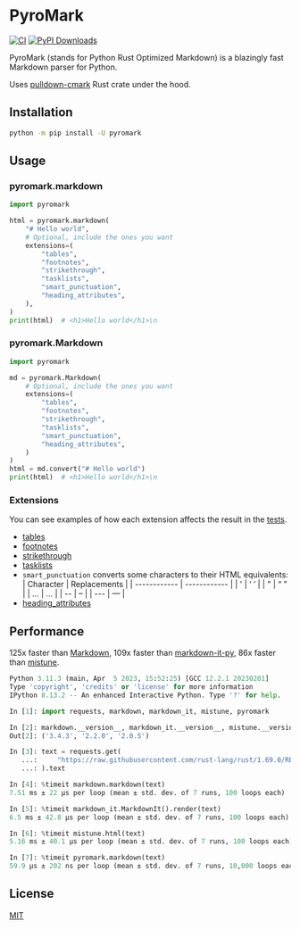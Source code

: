 # PyroMark

[![CI](https://github.com/monosans/pyromark/actions/workflows/ci.yml/badge.svg)](https://github.com/monosans/pyromark/actions/workflows/ci.yml)
[![PyPI Downloads](https://img.shields.io/pypi/dm/pyromark?logo=pypi)](https://pypi.org/project/pyromark/)

PyroMark (stands for Python Rust Optimized Markdown) is a blazingly fast Markdown parser for Python.

Uses [pulldown-cmark](https://github.com/raphlinus/pulldown-cmark) Rust crate under the hood.

## Installation

```bash
python -m pip install -U pyromark
```

## Usage

### pyromark.markdown

```python
import pyromark

html = pyromark.markdown(
    "# Hello world",
    # Optional, include the ones you want
    extensions=(
        "tables",
        "footnotes",
        "strikethrough",
        "tasklists",
        "smart_punctuation",
        "heading_attributes",
    ),
)
print(html)  # <h1>Hello world</h1>\n
```

### pyromark.Markdown

```python
import pyromark

md = pyromark.Markdown(
    # Optional, include the ones you want
    extensions=(
        "tables",
        "footnotes",
        "strikethrough",
        "tasklists",
        "smart_punctuation",
        "heading_attributes",
    )
)
html = md.convert("# Hello world")
print(html)  # <h1>Hello world</h1>\n
```

### Extensions

You can see examples of how each extension affects the result in the [tests](https://github.com/monosans/pyromark/tree/main/tests).

- [tables](https://github.github.com/gfm/#tables-extension-)
- [footnotes](https://www.markdownguide.org/extended-syntax/#footnotes)
- [strikethrough](https://github.github.com/gfm/#strikethrough-extension-)
- [tasklists](https://github.github.com/gfm/#task-list-items-extension-)
- `smart_punctuation` converts some characters to their HTML equivalents:
  | Character | Replacements |
  | ------------ | ------------ |
  | ' | ‘ ’ |
  | " | “ ” |
  | ... | … |
  | -- | – |
  | --- | — |
- [heading_attributes](https://docs.rs/pulldown-cmark/latest/pulldown_cmark/struct.Options.html#associatedconstant.ENABLE_HEADING_ATTRIBUTES)

## Performance

125x faster than [Markdown](https://pypi.org/project/Markdown/),
109x faster than [markdown-it-py](https://pypi.org/project/markdown-it-py/),
86x faster than [mistune](https://pypi.org/project/mistune/).

```python
Python 3.11.3 (main, Apr  5 2023, 15:52:25) [GCC 12.2.1 20230201]
Type 'copyright', 'credits' or 'license' for more information
IPython 8.13.2 -- An enhanced Interactive Python. Type '?' for help.

In [1]: import requests, markdown, markdown_it, mistune, pyromark

In [2]: markdown.__version__, markdown_it.__version__, mistune.__version__
Out[2]: ('3.4.3', '2.2.0', '2.0.5')

In [3]: text = requests.get(
   ...:     "https://raw.githubusercontent.com/rust-lang/rust/1.69.0/README.md"
   ...: ).text

In [4]: %timeit markdown.markdown(text)
7.51 ms ± 22 µs per loop (mean ± std. dev. of 7 runs, 100 loops each)

In [5]: %timeit markdown_it.MarkdownIt().render(text)
6.5 ms ± 42.8 µs per loop (mean ± std. dev. of 7 runs, 100 loops each)

In [6]: %timeit mistune.html(text)
5.16 ms ± 40.1 µs per loop (mean ± std. dev. of 7 runs, 100 loops each)

In [7]: %timeit pyromark.markdown(text)
59.9 µs ± 202 ns per loop (mean ± std. dev. of 7 runs, 10,000 loops each)
```

## License

[MIT](https://github.com/monosans/pyromark/blob/main/LICENSE)
